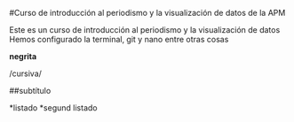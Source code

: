 #Curso de introducción al periodismo y la visualización de datos de la APM

Este es un curso de introducción al periodismo y la visualización de datos
Hemos configurado la terminal, git y nano entre otras cosas

**negrita**

/cursiva/

##subtítulo

*listado
*segund listado 
